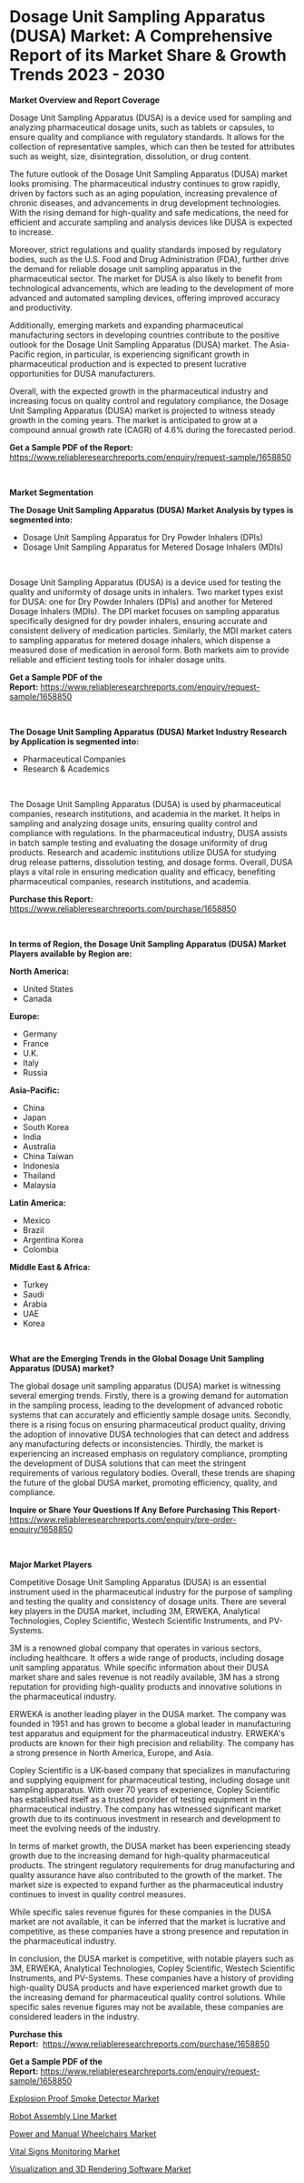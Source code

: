 <p><h1>Dosage Unit Sampling Apparatus (DUSA) Market: A Comprehensive Report of its Market Share & Growth Trends 2023 - 2030</h1></p><p><strong>Market Overview and Report Coverage</strong></p>
<p><p>Dosage Unit Sampling Apparatus (DUSA) is a device used for sampling and analyzing pharmaceutical dosage units, such as tablets or capsules, to ensure quality and compliance with regulatory standards. It allows for the collection of representative samples, which can then be tested for attributes such as weight, size, disintegration, dissolution, or drug content.</p><p>The future outlook of the Dosage Unit Sampling Apparatus (DUSA) market looks promising. The pharmaceutical industry continues to grow rapidly, driven by factors such as an aging population, increasing prevalence of chronic diseases, and advancements in drug development technologies. With the rising demand for high-quality and safe medications, the need for efficient and accurate sampling and analysis devices like DUSA is expected to increase.</p><p>Moreover, strict regulations and quality standards imposed by regulatory bodies, such as the U.S. Food and Drug Administration (FDA), further drive the demand for reliable dosage unit sampling apparatus in the pharmaceutical sector. The market for DUSA is also likely to benefit from technological advancements, which are leading to the development of more advanced and automated sampling devices, offering improved accuracy and productivity.</p><p>Additionally, emerging markets and expanding pharmaceutical manufacturing sectors in developing countries contribute to the positive outlook for the Dosage Unit Sampling Apparatus (DUSA) market. The Asia-Pacific region, in particular, is experiencing significant growth in pharmaceutical production and is expected to present lucrative opportunities for DUSA manufacturers.</p><p>Overall, with the expected growth in the pharmaceutical industry and increasing focus on quality control and regulatory compliance, the Dosage Unit Sampling Apparatus (DUSA) market is projected to witness steady growth in the coming years. The market is anticipated to grow at a compound annual growth rate (CAGR) of 4.6% during the forecasted period.</p></p>
<p><strong>Get a Sample PDF of the Report:</strong> <a href="https://www.reliableresearchreports.com/enquiry/request-sample/1658850">https://www.reliableresearchreports.com/enquiry/request-sample/1658850</a></p>
<p>&nbsp;</p>
<p><strong>Market Segmentation</strong></p>
<p><strong>The Dosage Unit Sampling Apparatus (DUSA) Market Analysis by types is segmented into:</strong></p>
<p><ul><li>Dosage Unit Sampling Apparatus for Dry Powder Inhalers (DPIs)</li><li>Dosage Unit Sampling Apparatus for Metered Dosage Inhalers (MDIs)</li></ul></p>
<p>&nbsp;</p>
<p><p>Dosage Unit Sampling Apparatus (DUSA) is a device used for testing the quality and uniformity of dosage units in inhalers. Two market types exist for DUSA: one for Dry Powder Inhalers (DPIs) and another for Metered Dosage Inhalers (MDIs). The DPI market focuses on sampling apparatus specifically designed for dry powder inhalers, ensuring accurate and consistent delivery of medication particles. Similarly, the MDI market caters to sampling apparatus for metered dosage inhalers, which dispense a measured dose of medication in aerosol form. Both markets aim to provide reliable and efficient testing tools for inhaler dosage units.</p></p>
<p><strong>Get a Sample PDF of the Report:</strong>&nbsp;<a href="https://www.reliableresearchreports.com/enquiry/request-sample/1658850">https://www.reliableresearchreports.com/enquiry/request-sample/1658850</a></p>
<p>&nbsp;</p>
<p><strong>The Dosage Unit Sampling Apparatus (DUSA) Market Industry Research by Application is segmented into:</strong></p>
<p><ul><li>Pharmaceutical Companies</li><li>Research & Academics</li></ul></p>
<p>&nbsp;</p>
<p><p>The Dosage Unit Sampling Apparatus (DUSA) is used by pharmaceutical companies, research institutions, and academia in the market. It helps in sampling and analyzing dosage units, ensuring quality control and compliance with regulations. In the pharmaceutical industry, DUSA assists in batch sample testing and evaluating the dosage uniformity of drug products. Research and academic institutions utilize DUSA for studying drug release patterns, dissolution testing, and dosage forms. Overall, DUSA plays a vital role in ensuring medication quality and efficacy, benefiting pharmaceutical companies, research institutions, and academia.</p></p>
<p><strong>Purchase this Report:</strong>&nbsp; <a href="https://www.reliableresearchreports.com/purchase/1658850">https://www.reliableresearchreports.com/purchase/1658850</a></p>
<p>&nbsp;</p>
<p><strong>In terms of Region, the Dosage Unit Sampling Apparatus (DUSA) Market Players available by Region are:</strong></p>
<p>
    <p> <strong> North America: </strong>
        <ul>
            <li>United States</li>
            <li>Canada</li>
        </ul>
        </p> 
    <p> <strong> Europe: </strong>
        <ul>
            <li>Germany</li>
            <li>France</li>
            <li>U.K.</li>
            <li>Italy</li>
            <li>Russia</li>
        </ul>
        </p> 
    <p> <strong> Asia-Pacific: </strong>
        <ul>
            <li>China</li>
            <li>Japan</li>
            <li>South Korea</li>
            <li>India</li>
            <li>Australia</li>
            <li>China Taiwan</li>
            <li>Indonesia</li>
            <li>Thailand</li>
            <li>Malaysia</li>
        </ul>
        </p> 
    <p> <strong> Latin America: </strong>
        <ul>
            <li>Mexico</li>
            <li>Brazil</li>
            <li>Argentina Korea</li>
            <li>Colombia</li>
        </ul>
        </p> 
    <p> <strong> Middle East & Africa: </strong>
        <ul>
            <li>Turkey</li>
            <li>Saudi</li>
            <li>Arabia</li>
            <li>UAE</li>
            <li>Korea</li>
        </ul>
    </p>
    </p>
<p>&nbsp;</p>
<p><strong>What are the Emerging Trends in the Global Dosage Unit Sampling Apparatus (DUSA) market?</strong></p>
<p><p>The global dosage unit sampling apparatus (DUSA) market is witnessing several emerging trends. Firstly, there is a growing demand for automation in the sampling process, leading to the development of advanced robotic systems that can accurately and efficiently sample dosage units. Secondly, there is a rising focus on ensuring pharmaceutical product quality, driving the adoption of innovative DUSA technologies that can detect and address any manufacturing defects or inconsistencies. Thirdly, the market is experiencing an increased emphasis on regulatory compliance, prompting the development of DUSA solutions that can meet the stringent requirements of various regulatory bodies. Overall, these trends are shaping the future of the global DUSA market, promoting efficiency, quality, and compliance.</p></p>
<p><strong>Inquire or Share Your Questions If Any Before Purchasing This Report</strong>- <a href="https://www.reliableresearchreports.com/enquiry/pre-order-enquiry/1658850">https://www.reliableresearchreports.com/enquiry/pre-order-enquiry/1658850</a></p>
<p>&nbsp;</p>
<p><strong>Major Market Players</strong></p>
<p><p>Competitive Dosage Unit Sampling Apparatus (DUSA) is an essential instrument used in the pharmaceutical industry for the purpose of sampling and testing the quality and consistency of dosage units. There are several key players in the DUSA market, including 3M, ERWEKA, Analytical Technologies, Copley Scientific, Westech Scientific Instruments, and PV-Systems.</p><p>3M is a renowned global company that operates in various sectors, including healthcare. It offers a wide range of products, including dosage unit sampling apparatus. While specific information about their DUSA market share and sales revenue is not readily available, 3M has a strong reputation for providing high-quality products and innovative solutions in the pharmaceutical industry.</p><p>ERWEKA is another leading player in the DUSA market. The company was founded in 1951 and has grown to become a global leader in manufacturing test apparatus and equipment for the pharmaceutical industry. ERWEKA's products are known for their high precision and reliability. The company has a strong presence in North America, Europe, and Asia.</p><p>Copley Scientific is a UK-based company that specializes in manufacturing and supplying equipment for pharmaceutical testing, including dosage unit sampling apparatus. With over 70 years of experience, Copley Scientific has established itself as a trusted provider of testing equipment in the pharmaceutical industry. The company has witnessed significant market growth due to its continuous investment in research and development to meet the evolving needs of the industry.</p><p>In terms of market growth, the DUSA market has been experiencing steady growth due to the increasing demand for high-quality pharmaceutical products. The stringent regulatory requirements for drug manufacturing and quality assurance have also contributed to the growth of the market. The market size is expected to expand further as the pharmaceutical industry continues to invest in quality control measures.</p><p>While specific sales revenue figures for these companies in the DUSA market are not available, it can be inferred that the market is lucrative and competitive, as these companies have a strong presence and reputation in the pharmaceutical industry.</p><p>In conclusion, the DUSA market is competitive, with notable players such as 3M, ERWEKA, Analytical Technologies, Copley Scientific, Westech Scientific Instruments, and PV-Systems. These companies have a history of providing high-quality DUSA products and have experienced market growth due to the increasing demand for pharmaceutical quality control solutions. While specific sales revenue figures may not be available, these companies are considered leaders in the industry.</p></p>
<p><strong>Purchase this Report:</strong>&nbsp;&nbsp;<a href="https://www.reliableresearchreports.com/purchase/1658850">https://www.reliableresearchreports.com/purchase/1658850</a></p>
<p></p>
<p><strong>Get a Sample PDF of the Report:</strong>&nbsp;<a href="https://www.reliableresearchreports.com/enquiry/request-sample/1658850">https://www.reliableresearchreports.com/enquiry/request-sample/1658850</a></p>
<p><p><a href="https://www.linkedin.com/pulse/decoding-explosion-proof-smoke-detector-market-deep-dive-shftc/">Explosion Proof Smoke Detector Market</a></p><p><a href="https://www.linkedin.com/pulse/robot-assembly-line-market-share-amp-new-trends-analysis-report-qobje/">Robot Assembly Line Market</a></p><p><a href="https://github.com/RichRobinson5/Market-Research-Report-List-2/blob/main/power-and-manual-wheelchairs-market.md">Power and Manual Wheelchairs Market</a></p><p><a href="https://medium.com/@nelljian7548/vital-signs-monitoring-market-size-cagr-trends-2024-2030-768211a4cffc">Vital Signs Monitoring Market</a></p><p><a href="https://medium.com/@annarussell1981/visualization-and-3d-rendering-software-market-report-reveals-the-latest-trends-and-growth-1501028fa48e">Visualization and 3D Rendering Software Market</a></p></p>
